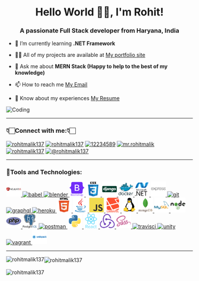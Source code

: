 <h1 align="center">Hello World 👋🏼, I'm Rohit!</h1>
<h3 align="center">A passionate Full Stack developer from Haryana, India</h3>

<p display="flex"; justify-content="space-between">
<p>
  
  - 🌱 I’m currently learning **.NET Framework**

  - 👨‍💻 All of my projects are available at [My portfolio site](http://rohitmalik.herokuapp.com/)

  - 💬 Ask me about **MERN Stack (Happy to help to the best of my knowledge)**

  - 📫 How to reach me [My Email](bpsrohitmalik@gmail.com)

  - 📄 Know about my experiences [My Resume](https://drive.google.com/file/d/1OE92ZoXw4U6L6wPdHujULkyVQsfXITFv/view)
 </p>
 <p>
  <img src="https://media0.giphy.com/media/13GIgrGdslD9oQ/200.gif" alt="Coding" />
 </p>
</p>

***

<h3 align="left">👇🏻Connect with me:👇🏻</h3>
<p align="left">
<a href="https://twitter.com/rohitmalik137" target="blank"><img align="center" src="https://cdn.jsdelivr.net/npm/simple-icons@3.0.1/icons/twitter.svg" alt="rohitmalik137" height="30" width="40" /></a>
<a href="https://linkedin.com/in/rohitmalik137" target="blank"><img align="center" src="https://cdn.jsdelivr.net/npm/simple-icons@3.0.1/icons/linkedin.svg" alt="rohitmalik137" height="30" width="40" /></a>
<a href="https://stackoverflow.com/users/12234589" target="blank"><img align="center" src="https://cdn.jsdelivr.net/npm/simple-icons@3.0.1/icons/stackoverflow.svg" alt="12234589" height="30" width="40" /></a>
<a href="https://instagram.com/mr.rohitmalik" target="blank"><img align="center" src="https://cdn.jsdelivr.net/npm/simple-icons@3.0.1/icons/instagram.svg" alt="mr.rohitmalik" height="30" width="40" /></a>
<a href="https://www.hackerrank.com/rohitmalik137" target="blank"><img align="center" src="https://cdn.jsdelivr.net/npm/simple-icons@3.0.1/icons/hackerrank.svg" alt="rohitmalik137" height="30" width="40" /></a>
<a href="https://www.hackerearth.com/@rohitmalik137" target="blank"><img align="center" src="https://cdn.jsdelivr.net/npm/simple-icons@3.0.1/icons/hackerearth.svg" alt="@rohitmalik137" height="30" width="40" /></a>
</p>

***

<h3 align="left">🔧Tools and Technologies:</h3>
<p align="left"> <a href="https://angular.io" target="_blank"> <img src="https://raw.githubusercontent.com/devicons/devicon/master/icons/angularjs/angularjs-original-wordmark.svg" alt="angularjs" width="40" height="40"/> </a> <a href="https://babeljs.io/" target="_blank"> <img src="https://www.vectorlogo.zone/logos/babeljs/babeljs-icon.svg" alt="babel" width="40" height="40"/> </a> <a href="https://www.blender.org/" target="_blank"> <img src="https://download.blender.org/branding/community/blender_community_badge_white.svg" alt="blender" width="40" height="40"/> </a> <a href="https://getbootstrap.com" target="_blank"> <img src="https://raw.githubusercontent.com/devicons/devicon/master/icons/bootstrap/bootstrap-plain-wordmark.svg" alt="bootstrap" width="40" height="40"/> </a> <a href="https://www.w3schools.com/css/" target="_blank"> <img src="https://raw.githubusercontent.com/devicons/devicon/master/icons/css3/css3-original-wordmark.svg" alt="css3" width="40" height="40"/> </a> <a href="https://www.djangoproject.com/" target="_blank"> <img src="https://raw.githubusercontent.com/devicons/devicon/master/icons/django/django-original.svg" alt="django" width="40" height="40"/> </a> <a href="https://www.docker.com/" target="_blank"> <img src="https://raw.githubusercontent.com/devicons/devicon/master/icons/docker/docker-original-wordmark.svg" alt="docker" width="40" height="40"/> </a> <a href="https://dotnet.microsoft.com/" target="_blank"> <img src="https://raw.githubusercontent.com/devicons/devicon/master/icons/dot-net/dot-net-original-wordmark.svg" alt="dotnet" width="40" height="40"/> </a> <a href="https://expressjs.com" target="_blank"> <img src="https://raw.githubusercontent.com/devicons/devicon/master/icons/express/express-original-wordmark.svg" alt="express" width="40" height="40"/> </a> <a href="https://git-scm.com/" target="_blank"> <img src="https://www.vectorlogo.zone/logos/git-scm/git-scm-icon.svg" alt="git" width="40" height="40"/> </a> <a href="https://graphql.org" target="_blank"> <img src="https://www.vectorlogo.zone/logos/graphql/graphql-icon.svg" alt="graphql" width="40" height="40"/> </a> <a href="https://heroku.com" target="_blank"> <img src="https://www.vectorlogo.zone/logos/heroku/heroku-icon.svg" alt="heroku" width="40" height="40"/> </a> <a href="https://www.w3.org/html/" target="_blank"> <img src="https://raw.githubusercontent.com/devicons/devicon/master/icons/html5/html5-original-wordmark.svg" alt="html5" width="40" height="40"/> </a> <a href="https://www.java.com" target="_blank"> <img src="https://raw.githubusercontent.com/devicons/devicon/master/icons/java/java-original.svg" alt="java" width="40" height="40"/> </a> <a href="https://developer.mozilla.org/en-US/docs/Web/JavaScript" target="_blank"> <img src="https://raw.githubusercontent.com/devicons/devicon/master/icons/javascript/javascript-original.svg" alt="javascript" width="40" height="40"/> </a> <a href="https://laravel.com/" target="_blank"> <img src="https://raw.githubusercontent.com/devicons/devicon/master/icons/laravel/laravel-plain-wordmark.svg" alt="laravel" width="40" height="40"/> </a> <a href="https://www.linux.org/" target="_blank"> <img src="https://raw.githubusercontent.com/devicons/devicon/master/icons/linux/linux-original.svg" alt="linux" width="40" height="40"/> </a> <a href="https://www.mongodb.com/" target="_blank"> <img src="https://raw.githubusercontent.com/devicons/devicon/master/icons/mongodb/mongodb-original-wordmark.svg" alt="mongodb" width="40" height="40"/> </a> <a href="https://www.mysql.com/" target="_blank"> <img src="https://raw.githubusercontent.com/devicons/devicon/master/icons/mysql/mysql-original-wordmark.svg" alt="mysql" width="40" height="40"/> </a> <a href="https://nodejs.org" target="_blank"> <img src="https://raw.githubusercontent.com/devicons/devicon/master/icons/nodejs/nodejs-original-wordmark.svg" alt="nodejs" width="40" height="40"/> </a> <a href="https://www.php.net" target="_blank"> <img src="https://raw.githubusercontent.com/devicons/devicon/master/icons/php/php-original.svg" alt="php" width="40" height="40"/> </a> <a href="https://www.postgresql.org" target="_blank"> <img src="https://raw.githubusercontent.com/devicons/devicon/master/icons/postgresql/postgresql-original-wordmark.svg" alt="postgresql" width="40" height="40"/> </a> <a href="https://postman.com" target="_blank"> <img src="https://www.vectorlogo.zone/logos/getpostman/getpostman-icon.svg" alt="postman" width="40" height="40"/> </a> <a href="https://www.python.org" target="_blank"> <img src="https://raw.githubusercontent.com/devicons/devicon/master/icons/python/python-original.svg" alt="python" width="40" height="40"/> </a> <a href="https://reactjs.org/" target="_blank"> <img src="https://raw.githubusercontent.com/devicons/devicon/master/icons/react/react-original-wordmark.svg" alt="react" width="40" height="40"/> </a> <a href="https://redux.js.org" target="_blank"> <img src="https://raw.githubusercontent.com/devicons/devicon/master/icons/redux/redux-original.svg" alt="redux" width="40" height="40"/> </a> <a href="https://sass-lang.com" target="_blank"> <img src="https://raw.githubusercontent.com/devicons/devicon/master/icons/sass/sass-original.svg" alt="sass" width="40" height="40"/> </a> <a href="https://travis-ci.org" target="_blank"> <img src="https://www.vectorlogo.zone/logos/travis-ci/travis-ci-icon.svg" alt="travisci" width="40" height="40"/> </a> <a href="https://unity.com/" target="_blank"> <img src="https://www.vectorlogo.zone/logos/unity3d/unity3d-icon.svg" alt="unity" width="40" height="40"/> </a> <a href="https://www.vagrantup.com/" target="_blank"> <img src="https://www.vectorlogo.zone/logos/vagrantup/vagrantup-icon.svg" alt="vagrant" width="40" height="40"/> </a> <a href="https://webpack.js.org" target="_blank"> <img src="https://raw.githubusercontent.com/devicons/devicon/d00d0969292a6569d45b06d3f350f463a0107b0d/icons/webpack/webpack-original-wordmark.svg" alt="webpack" width="40" height="40"/> </a> </p>

***

<p>
  <img align="center" src="https://github-readme-stats.vercel.app/api?username=rohitmalik137&show_icons=true&locale=en" alt="rohitmalik137" />
  <img align="left" src="https://github-readme-stats.vercel.app/api/top-langs?username=rohitmalik137&show_icons=true&locale=en&layout=compact" alt="rohitmalik137" />
</p>

<p><img align="center" src="https://github-readme-streak-stats.herokuapp.com/?user=rohitmalik137&" alt="rohitmalik137" /></p>
